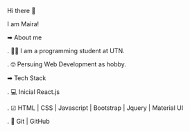 Hi there 👋

I am Maira!

➡ About me

. 👩‍🎓 I am a programming student at UTN.

. 🤓 Persuing Web Development as hobby. 

➡ Tech Stack

. 💻 Inicial React.js

. ☑ HTML | CSS | Javascript | Bootstrap | Jquery | Material UI

. 🔧 Git | GitHub
 
